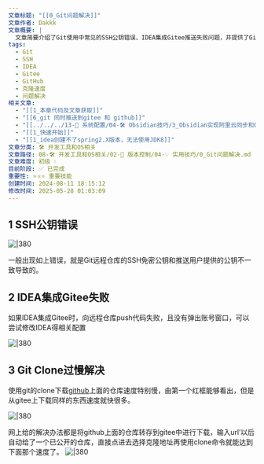 ```yaml
---
文章标题: "[[0_Git问题解决]]"
文章作者: Dakkk
文章概要: |
  文章简要介绍了Git使用中常见的SSH公钥错误、IDEA集成Gitee推送失败问题，并提供了GitHub仓库克隆速度慢时通过Gitee转存加速的解决方案。
tags:
  - Git
  - SSH
  - IDEA
  - Gitee
  - GitHub
  - 克隆速度
  - 问题解决
相关文章:
  - "[[1_本章代码及文章获取]]"
  - "[[6_git 同时推送到gitee 和 github]]"
  - "[[../../../13-🔧 系统配置/04-🛠️ Obsidian技巧/3_Obsidian实现阿里云同步和Git备份]]"
  - "[[1_快速开始]]"
  - "[[1_idea创建不了spring2.X版本，无法使用JDK8]]"
文章分类: 🛠️ 开发工具和OS相关
文章路径: 08-🛠️ 开发工具和OS相关/02-🔧 版本控制/04-💡 实用技巧/0_Git问题解决.md
文章难度: 初级 💧
目前阶段: ✅ 已完成
重要性: ⭐⭐⭐ 重要技能
创建时间: 2024-08-11 18:15:12
修改时间: 2025-05-28 01:03:09
---
```


## 1 SSH公钥错误

![|380](https://my-obsidian-image.oss-cn-guangzhou.aliyuncs.com/2024/04/1d75784e5023bff35fda261fb67ed52f.png)

一般出现如上错误，就是Git远程仓库的SSH免密公钥和推送用户提供的公钥不一致导致的。

## 2 IDEA集成Gitee失败

如果IDEA集成Gitee时，向远程仓库push代码失败，且没有弹出账号窗口，可以尝试修改IDEA得相关配置

![|380](https://my-obsidian-image.oss-cn-guangzhou.aliyuncs.com/2024/04/d3fd25838ef365e94c0c150d3acd6049.png)

## 3 Git Clone过慢解决

使用git的clone下载[github](https://so.csdn.net/so/search?q=github&spm=1001.2101.3001.7020)上面的仓库速度特别慢，由第一个红框能够看出，但是从gitee上下载同样的东西速度就快很多。

![|380](https://my-obsidian-image.oss-cn-guangzhou.aliyuncs.com/2024/04/ed84d93a2db2ce802c3a0ed88b3fc1b0.png)

网上给的解决办法都是将github上面的仓库转存到gitee中进行下载，输入url’以后自动给了一个已公开的仓库，直接点进去选择克隆地址再使用clone命令就能达到下面那个速度了。
![|380](https://my-obsidian-image.oss-cn-guangzhou.aliyuncs.com/2024/04/ab1b1bdcdf969ccb141feb5972eede73.png)